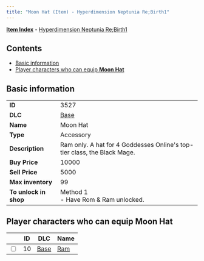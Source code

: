```yaml
---
title: "Moon Hat (Item) - Hyperdimension Neptunia Re;Birth1"
---
```


[**Item Index**](/neptunia/rb1/item/index.html) - [Hyperdimension Neptunia Re;Birth1](/neptunia/rb1)

## Contents

- [Basic information](#basic-information)
- [Player characters who can equip **Moon Hat**](#player-characters-who-can-equip-moon-hat)

## Basic information

|   |   |
| -- | -- |
| **ID** | 3527 |
| **DLC** | [Base](/neptunia/rb1/dlc/1-base.html) |
| **Name** | Moon Hat |
| **Type** | Accessory |
| **Description** | Ram only. A hat for 4 Goddesses Online's top-tier class, the Black Mage. |
| **Buy Price** | 10000 |
| **Sell Price** | 5000 |
| **Max inventory** | 99 |
| **To unlock in shop** | Method 1<br />- Have Rom & Ram unlocked. |

## Player characters who can equip **Moon Hat**

|    | ID | DLC | Name |
| -- | -- | --- | ---- |
| <input type="checkbox" id="rb1-player-1-10" class="trackbox" /> | 10 | [Base](/neptunia/rb1/dlc/1-base.html) | [Ram](/neptunia/rb1/player/1-10-ram.html) |